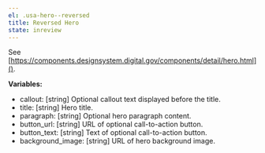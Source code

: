 ```yaml
---
el: .usa-hero--reversed
title: Reversed Hero
state: inreview
---
```

See
[https://components.designsystem.digital.gov/components/detail/hero.html]().

__Variables:__
* callout: [string] Optional callout text displayed before the title.
* title: [string] Hero title.
* paragraph: [string] Optional hero paragraph content.
* button_url: [string] URL of optional call-to-action button.
* button_text: [string] Text of optional call-to-action button.
* background_image: [string] URL of hero background image.
